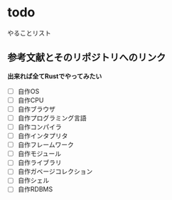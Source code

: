 # todo
やることリスト

## 参考文献とそのリポジトリへのリンク
**出来れば全てRustでやってみたい**
- [ ] 自作OS
- [ ] 自作CPU
- [ ] 自作ブラウザ
- [ ] 自作プログラミング言語
- [ ] 自作コンパイラ
- [ ] 自作インタプリタ
- [ ] 自作フレームワーク
- [ ] 自作モジュール
- [ ] 自作ライブラリ
- [ ] 自作ガベージコレクション
- [ ] 自作シェル
- [ ] 自作RDBMS